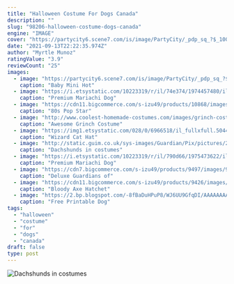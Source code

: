 ```yaml
---
title: "Halloween Costume For Dogs Canada"
description: ""
slug: "98206-halloween-costume-dogs-canada"
engine: "IMAGE"
cover: "https://partycity6.scene7.com/is/image/PartyCity/_pdp_sq_?$_1000x1000_$&$product=PartyCity/P789430"
date: "2021-09-13T22:22:35.974Z"
author: "Myrtle Munoz"
ratingValue: "3.9"
reviewCount: "25"
images:
  - image: "https://partycity6.scene7.com/is/image/PartyCity/_pdp_sq_?$_1000x1000_$&$product=PartyCity/P789430"
    caption: "Baby Mini Hot"
  - image: "https://i.etsystatic.com/10223319/r/il/74e374/1974457480/il_fullxfull.1974457480_94tr.jpg"
    caption: "Premium Mariachi Dog"
  - image: "https://cdn11.bigcommerce.com/s-izu49/products/10868/images/11103/864A548__17401.1466549773.500.659.JPG?c=2"
    caption: "80s Pop Star"
  - image: "http://www.coolest-homemade-costumes.com/images/grinch-costume-1.jpg"
    caption: "Awesome Grinch Costume"
  - image: "https://img1.etsystatic.com/028/0/6966518/il_fullxfull.504492655_mx44.jpg"
    caption: "Wizard Cat Hat"
  - image: "http://static.guim.co.uk/sys-images/Guardian/Pix/pictures/2014/10/23/1414089911497/c666bdb0-1d89-417b-9b17-d369a7010923-480x720.jpeg"
    caption: "Dachshunds in costumes"
  - image: "https://i.etsystatic.com/10223319/r/il/790d66/1975473622/il_fullxfull.1975473622_bvyn.jpg"
    caption: "Premium Mariachi Dog"
  - image: "https://cdn7.bigcommerce.com/s-izu49/products/9497/images/9046/591S605__42535.1440616408.500.659.jpg?c=2"
    caption: "Deluxe Guardians of"
  - image: "https://cdn11.bigcommerce.com/s-izu49/products/9426/images/8938/555F157__71345.1439319878.500.659.jpg?c=2"
    caption: "Bloody Axe Hatchet"
  - image: "https://2.bp.blogspot.com/-8fBaDuHPuP8/WJ6UU9GfqDI/AAAAAAAANhk/vy6YNzAXiOESDgO6eu-l2N7Oct86JsOPQCLcB/w1200-h630-p-k-no-nu/Lego-Friends-Dog-Show.jpg"
    caption: "Free Printable Dog"
tags:
  - "halloween"
  - "costume"
  - "for"
  - "dogs"
  - "canada"
draft: false
type: post
---
```



![Dachshunds in costumes](http://static.guim.co.uk/sys-images/Guardian/Pix/pictures/2014/10/23/1414089911497/c666bdb0-1d89-417b-9b17-d369a7010923-480x720.jpeg "Dachshunds in costumes")


<!--inArticleAds-->

<!--galleryOne-->


<!--inArticleAds-->

<!--galleryTwo-->


<!--galleryThree-->

